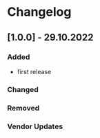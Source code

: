 # Changelog 


## [1.0.0] - 29.10.2022

### Added
- first release

### Changed

### Removed

### Vendor Updates